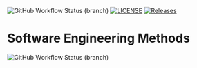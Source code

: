 ![GitHub Workflow Status (branch)](https://img.shields.io/github/actions/workflow/status/parvat07/sem/main.yml?branch=master)
[![LICENSE](https://img.shields.io/github/license/parvat07/sem.svg?style=flat-square)](https://github.com/parvat07/sem/blob/master/LICENSE)
[![Releases](https://img.shields.io/github/release/parvat07/sem/all.svg?style=flat-square)](https://github.com/parvat07/sem/releases)
# Software Engineering Methods
![GitHub Workflow Status (branch)](https://img.shields.io/github/actions/workflow/status/parvat07/sem/main.yml?branch=master)